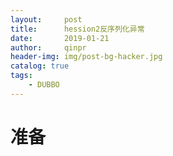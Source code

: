 ```yaml
---
layout:     post
title:      hession2反序列化异常
date:       2019-01-21
author:     qinpr
header-img: img/post-bg-hacker.jpg
catalog: true
tags:
    - DUBBO
---
```


# 准备
